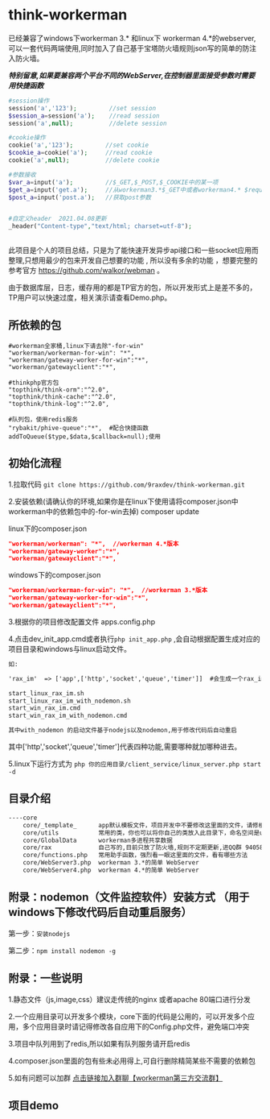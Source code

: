 # think-workerman

 已经兼容了windows下workerman 3.* 和linux下 workerman 4.*的webserver,可以一套代码两端使用,同时加入了自己基于宝塔防火墙规则json写的简单的防注入防火墙。

***特别留意,如果要兼容两个平台不同的WebServer,在控制器里面接受参数时需要用快捷函数***

```php
#session操作
session('a','123');         //set session
$session_a=session('a');    //read session
session('a',null);          //delete session

#cookie操作
cookie('a','123');         //set cookie
$cookie_a=cookie('a');     //read cookie
cookie('a',null);          //delete cookie

#参数接收
$var_a=input('a');         //$_GET,$_POST,$_COOKIE中的某一项
$get_a=input('get.a');     //从workerman3.*$_GET中或者workerman4.* $request->get() 中取值
$post_a=input('post.a');   //获取post参数 


#自定义header  2021.04.08更新
_header("Content-type","text/html; charset=utf-8");
 
```
此项目是个人的项目总结，只是为了能快速开发异步api接口和一些socket应用而整理,只想用最少的包来开发自己想要的功能 , 所以没有多余的功能 ，想要完整的参考官方 https://github.com/walkor/webman 。

由于数据库层，日志，缓存用的都是TP官方的包，所以开发形式上是差不多的，TP用户可以快速过度，相关演示请查看Demo.php。

## 所依赖的包
```text
#workerman全家桶,linux下请去除"-for-win"
"workerman/workerman-for-win": "*",
"workerman/gateway-worker-for-win":"*",
"workerman/gatewayclient":"*",

#thinkphp官方包
"topthink/think-orm":"^2.0",
"topthink/think-cache":"^2.0",
"topthink/think-log":"^2.0",

#队列包，使用redis服务
"rybakit/phive-queue":"*",  #配合快捷函数 addToQueue($type,$data,$callback=null);使用
```


## 初始化流程



1.拉取代码
``` git clone https://github.com/9raxdev/think-workerman.git ```

2.安装依赖(请确认你的环境,如果你是在linux下使用请将composer.json中workerman中的依赖包中的-for-win去掉)
composer update

linux下的composer.json
```json 
"workerman/workerman": "*",  //workerman 4.*版本
"workerman/gateway-worker":"*",
"workerman/gatewayclient":"*", 
```

windows下的composer.json
```json 
"workerman/workerman-for-win": "*",  //workerman 3.*版本
"workerman/gateway-worker-for-win":"*",
"workerman/gatewayclient":"*", 
```

3.根据你的项目修改配置文件 apps.config.php


4.点击dev_init_app.cmd或者执行```php init_app.php```  ,会自动根据配置生成对应的项目目录和windows与linux启动文件。 

```html
如:

'rax_im'  => ['app',['http','socket','queue','timer']]  #会生成一个rax_im开发目录和四个启动文件

start_linux_rax_im.sh
start_linux_rax_im_with_nodemon.sh
start_win_rax_im.cmd
start_win_rax_im_with_nodemon.cmd

其中with_nodemon 的启动文件基于nodejs以及nodemon,用于修改代码后自动重启

```
其中['http','socket','queue','timer']代表四种功能,需要哪种就加哪种进去。 
 
5.linux下运行方式为 ```php 你的应用目录/client_service/linux_server.php start -d```

## 目录介绍
```html
----core
    core/_template_      app默认模板文件，项目开发中不要修改这里面的文件，请修根据配置文件生成的目录中的文件
    core/utils           常用的类，你也可以将你自己的类放入此目录下，命名空间是utils
    core/GlobalData      workerman多进程共享数据
    core/rax             自己写的,目前只放了防火墙,规则不定期更新,进QQ群 940586873
    core/functions.php   常用助手函数，强烈看一眼这里面的文件，看有哪些方法
    core/WebServer3.php  workerman 3.*的简单 WebServer
    core/WebServer4.php  workerman 4.*的简单 WebServer
```
    
## 附录：nodemon（文件监控软件）安装方式 （用于windows下修改代码后自动重启服务）
第一步：```安装nodejs```

第二步：```npm install nodemon -g ```

## 附录：一些说明  
1.静态文件（js,image,css）建议走传统的nginx 或者apache 80端口进行分发

2.一个应用目录可以开发多个模块，core下面的代码是公用的，可以开发多个应用，多个应用目录时请记得修改各自应用下的Config.php文件，避免端口冲突

3.项目中队列用到了redis,所以如果有队列服务请开启redis

4.composer.json里面的包有些未必用得上,可自行删除精简某些不需要的依赖包

5.如有问题可以加群 [点击链接加入群聊【workerman第三方交流群】](https://jq.qq.com/?_wv=1027&k=5r3f8q0)

## 项目demo 
 